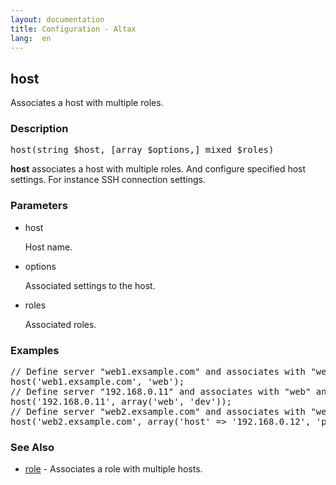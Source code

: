 ```yaml
---
layout: documentation
title: Configuration - Altax
lang:  en
---
```

## host

Associates a host with multiple roles.

### Description

<pre class="php-nonumber">
host(string $host, [array $options,] mixed $roles)
</pre>

**host** associates a host with multiple roles.
And configure specified host settings.
For instance SSH connection settings.


### Parameters

* host

  Host name.

* options

  Associated settings to the host.

* roles

  Associated roles.

### Examples

<pre class="php-nonumber">
// Define server "web1.exsample.com" and associates with "web" role.
host('web1.exsample.com', 'web');
// Define server "192.168.0.11" and associates with "web" and "dev" role.
host('192.168.0.11', array('web', 'dev'));
// Define server "web2.exsample.com" and associates with "web" role. options are ssh connection settings.
host('web2.exsample.com', array('host' => '192.168.0.12', 'port' => '22', 'login_name' => 'userhoge', 'identity_file' => '/home/userhoge/.ssh/id_rsa'), 'web');
</pre>

### See Also

* [role](/altax/documentation/configuration/role.html) - Associates a role with multiple hosts.


